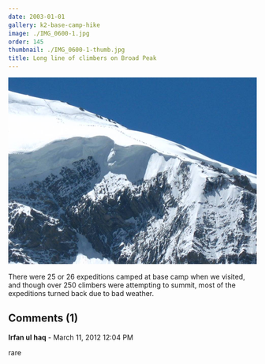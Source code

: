 ```yaml
---
date: 2003-01-01
gallery: k2-base-camp-hike
image: ./IMG_0600-1.jpg
order: 145
thumbnail: ./IMG_0600-1-thumb.jpg
title: Long line of climbers on Broad Peak
---
```


![Long line of climbers on Broad Peak](./IMG_0600-1.jpg)

There were 25 or 26 expeditions camped at base camp when we visited, and though over 250 climbers were attempting to summit, most of the expeditions turned back due to bad weather.

<div id="comments">

## Comments (1)

<div id="comment">

**Irfan ul haq** - March 11, 2012 12:04 PM

rare

</div>

</div>